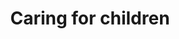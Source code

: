 ---
banner:
  content: 'You can set this component to ''display: true'' to show a banner at the
    top of the page.'
  display: false
  heading: This is a place to place urgent information
layout: category
name: caring-for-children
owner: CDC
questions:
- are-children-at-risk
- what-is-multisystem-inflammatory-syndrome-in-children
- additional-steps-child-special-healthcare-need
- how-should-parents-talk-to-children-about-covid19
- how-can-i-manage-anxiety-stress
- should-children-wear-face-masks
- considerations-for-returning-child-to-school
- preparations-for-sending-child-back-to-school
- should-schools-test-students-for-covid-19
- remote-learning-childrens-privacy
- what-should-breastfeeding-mothers-do
- is-there-guidance-on-food-planning
- while-school-is-out-can-my-child-hang-with-friend
- limit-time-older-adults
redirect_from:
- /parents-and-children/
- /k12-childcare/planning-and-preparedness/
- /k12-childcare/recent-travel/
- /k12-childcare/school-dismissals/
- /k12-childcare/how-should-my-school-prepare-no-transmission/
- /k12-childcare/school-attended-before-diagnosed/
- /k12-childcare/school-prepare-minimal-moderate/
- /k12-childcare/should-my-school-screen-students-for-cases-of-covid-19/
- /k12-childcare/substantial-community-transmission/
- /k12-childcare/what-can-staff-and-students-do/
- /k12-childcare/what-resources-does-cdc-have-available-to-share-with-staff-students-and-parents/
- /k12-childcare/what-should-i-consider-as-i-plan/
- /k12-childcare/what-should-i-do-if-my-school-experiences-increased-rates-of-absenteeism/
- /k12-childcare/what-should-i-include-emergency-operations/
- /k12-childcare/what-steps-should-my-school-take-if-a-student-or-staff-member-shows-symptoms-of-covid-19/
- /k12-childcare/school-recently-traveled-to-an-area-with-covid-19/
- /k12-childcare/if-schools-are-dismissed-students-keep-learning/
- /k12-childcare/school-dismissal-what-else-should-i-consider/
- /k12-childcare/what-should-my-school-consider-re-opening/
- /k12-childcare/when-should-i-dismiss/
- /k12-childcare/
- /parents-and-children/how-can-i-protect-my-child-from-covid-19/
- /how-can-i-protect-my-child-from-covid-19/
- /parents-and-children/are-symptoms-of-covid-19-different-in-children/
- /are-symptoms-of-covid-19-different-in-children/
- /parents-and-children/while-school-is-out-how-can-i-keep-my-family-healthy/
- /parents-and-children/how-can-i-keep-my-children-healthy/
- /how-can-i-keep-my-children-healthy/
- /parents-and-children/what-to-do-if-child-has-difficulty-adjusting/
- /what-to-do-if-child-has-difficulty-adjusting/
- /parents-and-children/what-if-child-or-someone-in-home-is-sick/
- /what-if-child-or-someone-in-home-is-sick/
- /parents-and-children/what-if-child-needs-to-go-to-hospital/
- /what-if-child-needs-to-go-to-hospital/
title: Caring for children
---